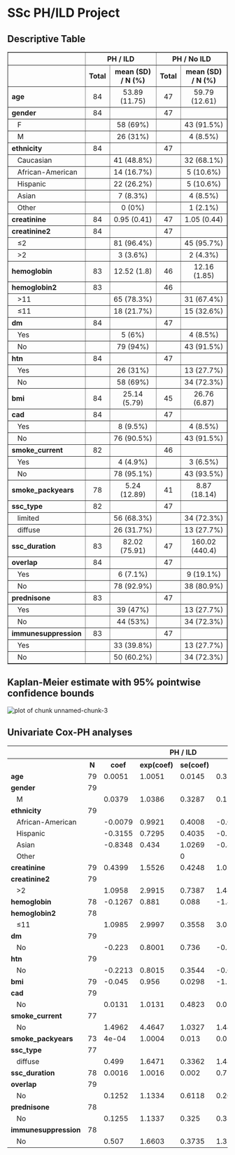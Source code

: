 SSc PH/ILD Project
==================





Descriptive Table 
-----------------

<table border="1">
<tr> <th> </th> <th colspan="2"> PH / ILD </th> <th colspan="2"> PH / No ILD </th>
<TR> <TH>  </TH> <TH> Total </TH> <TH> mean (SD) / N (%) </TH> <TH> Total </TH> <TH> mean (SD) / N (%) </TH> </TR>
<!-- html table generated in R 2.15.1 by xtable 1.7-0 package -->
<!-- Fri Dec 28 14:31:59 2012 -->
  <TR> <TD> <b>age</b> </TD> <TD align="center"> 84 </TD> <TD align="center"> 53.89 (11.75) </TD> <TD align="center"> 47 </TD> <TD align="center"> 59.79 (12.61) </TD> </TR>
  <TR> <TD> <b>gender</b> </TD> <TD align="center"> 84 </TD> <TD align="center">  </TD> <TD align="center"> 47 </TD> <TD align="center">  </TD> </TR>
  <TR> <TD> &#160;&#160;&#160;F </TD> <TD align="center">  </TD> <TD align="center"> 58 (69%) </TD> <TD align="center">  </TD> <TD align="center"> 43 (91.5%) </TD> </TR>
  <TR> <TD> &#160;&#160;&#160;M </TD> <TD align="center">  </TD> <TD align="center"> 26 (31%) </TD> <TD align="center">  </TD> <TD align="center"> 4 (8.5%) </TD> </TR>
  <TR> <TD> <b>ethnicity</b> </TD> <TD align="center"> 84 </TD> <TD align="center">  </TD> <TD align="center"> 47 </TD> <TD align="center">  </TD> </TR>
  <TR> <TD> &#160;&#160;&#160;Caucasian </TD> <TD align="center">  </TD> <TD align="center"> 41 (48.8%) </TD> <TD align="center">  </TD> <TD align="center"> 32 (68.1%) </TD> </TR>
  <TR> <TD> &#160;&#160;&#160;African-American </TD> <TD align="center">  </TD> <TD align="center"> 14 (16.7%) </TD> <TD align="center">  </TD> <TD align="center"> 5 (10.6%) </TD> </TR>
  <TR> <TD> &#160;&#160;&#160;Hispanic </TD> <TD align="center">  </TD> <TD align="center"> 22 (26.2%) </TD> <TD align="center">  </TD> <TD align="center"> 5 (10.6%) </TD> </TR>
  <TR> <TD> &#160;&#160;&#160;Asian </TD> <TD align="center">  </TD> <TD align="center"> 7 (8.3%) </TD> <TD align="center">  </TD> <TD align="center"> 4 (8.5%) </TD> </TR>
  <TR> <TD> &#160;&#160;&#160;Other </TD> <TD align="center">  </TD> <TD align="center"> 0 (0%) </TD> <TD align="center">  </TD> <TD align="center"> 1 (2.1%) </TD> </TR>
  <TR> <TD> <b>creatinine</b> </TD> <TD align="center"> 84 </TD> <TD align="center"> 0.95 (0.41) </TD> <TD align="center"> 47 </TD> <TD align="center"> 1.05 (0.44) </TD> </TR>
  <TR> <TD> <b>creatinine2</b> </TD> <TD align="center"> 84 </TD> <TD align="center">  </TD> <TD align="center"> 47 </TD> <TD align="center">  </TD> </TR>
  <TR> <TD> &#160;&#160;&#160;&le;2 </TD> <TD align="center">  </TD> <TD align="center"> 81 (96.4%) </TD> <TD align="center">  </TD> <TD align="center"> 45 (95.7%) </TD> </TR>
  <TR> <TD> &#160;&#160;&#160;>2 </TD> <TD align="center">  </TD> <TD align="center"> 3 (3.6%) </TD> <TD align="center">  </TD> <TD align="center"> 2 (4.3%) </TD> </TR>
  <TR> <TD> <b>hemoglobin</b> </TD> <TD align="center"> 83 </TD> <TD align="center"> 12.52 (1.8) </TD> <TD align="center"> 46 </TD> <TD align="center"> 12.16 (1.85) </TD> </TR>
  <TR> <TD> <b>hemoglobin2</b> </TD> <TD align="center"> 83 </TD> <TD align="center">  </TD> <TD align="center"> 46 </TD> <TD align="center">  </TD> </TR>
  <TR> <TD> &#160;&#160;&#160;>11 </TD> <TD align="center">  </TD> <TD align="center"> 65 (78.3%) </TD> <TD align="center">  </TD> <TD align="center"> 31 (67.4%) </TD> </TR>
  <TR> <TD> &#160;&#160;&#160;&le;11 </TD> <TD align="center">  </TD> <TD align="center"> 18 (21.7%) </TD> <TD align="center">  </TD> <TD align="center"> 15 (32.6%) </TD> </TR>
  <TR> <TD> <b>dm</b> </TD> <TD align="center"> 84 </TD> <TD align="center">  </TD> <TD align="center"> 47 </TD> <TD align="center">  </TD> </TR>
  <TR> <TD> &#160;&#160;&#160;Yes </TD> <TD align="center">  </TD> <TD align="center"> 5 (6%) </TD> <TD align="center">  </TD> <TD align="center"> 4 (8.5%) </TD> </TR>
  <TR> <TD> &#160;&#160;&#160;No </TD> <TD align="center">  </TD> <TD align="center"> 79 (94%) </TD> <TD align="center">  </TD> <TD align="center"> 43 (91.5%) </TD> </TR>
  <TR> <TD> <b>htn</b> </TD> <TD align="center"> 84 </TD> <TD align="center">  </TD> <TD align="center"> 47 </TD> <TD align="center">  </TD> </TR>
  <TR> <TD> &#160;&#160;&#160;Yes </TD> <TD align="center">  </TD> <TD align="center"> 26 (31%) </TD> <TD align="center">  </TD> <TD align="center"> 13 (27.7%) </TD> </TR>
  <TR> <TD> &#160;&#160;&#160;No </TD> <TD align="center">  </TD> <TD align="center"> 58 (69%) </TD> <TD align="center">  </TD> <TD align="center"> 34 (72.3%) </TD> </TR>
  <TR> <TD> <b>bmi</b> </TD> <TD align="center"> 84 </TD> <TD align="center"> 25.14 (5.79) </TD> <TD align="center"> 45 </TD> <TD align="center"> 26.76 (6.87) </TD> </TR>
  <TR> <TD> <b>cad</b> </TD> <TD align="center"> 84 </TD> <TD align="center">  </TD> <TD align="center"> 47 </TD> <TD align="center">  </TD> </TR>
  <TR> <TD> &#160;&#160;&#160;Yes </TD> <TD align="center">  </TD> <TD align="center"> 8 (9.5%) </TD> <TD align="center">  </TD> <TD align="center"> 4 (8.5%) </TD> </TR>
  <TR> <TD> &#160;&#160;&#160;No </TD> <TD align="center">  </TD> <TD align="center"> 76 (90.5%) </TD> <TD align="center">  </TD> <TD align="center"> 43 (91.5%) </TD> </TR>
  <TR> <TD> <b>smoke_current</b> </TD> <TD align="center"> 82 </TD> <TD align="center">  </TD> <TD align="center"> 46 </TD> <TD align="center">  </TD> </TR>
  <TR> <TD> &#160;&#160;&#160;Yes </TD> <TD align="center">  </TD> <TD align="center"> 4 (4.9%) </TD> <TD align="center">  </TD> <TD align="center"> 3 (6.5%) </TD> </TR>
  <TR> <TD> &#160;&#160;&#160;No </TD> <TD align="center">  </TD> <TD align="center"> 78 (95.1%) </TD> <TD align="center">  </TD> <TD align="center"> 43 (93.5%) </TD> </TR>
  <TR> <TD> <b>smoke_packyears</b> </TD> <TD align="center"> 78 </TD> <TD align="center"> 5.24 (12.89) </TD> <TD align="center"> 41 </TD> <TD align="center"> 8.87 (18.14) </TD> </TR>
  <TR> <TD> <b>ssc_type</b> </TD> <TD align="center"> 82 </TD> <TD align="center">  </TD> <TD align="center"> 47 </TD> <TD align="center">  </TD> </TR>
  <TR> <TD> &#160;&#160;&#160;limited </TD> <TD align="center">  </TD> <TD align="center"> 56 (68.3%) </TD> <TD align="center">  </TD> <TD align="center"> 34 (72.3%) </TD> </TR>
  <TR> <TD> &#160;&#160;&#160;diffuse </TD> <TD align="center">  </TD> <TD align="center"> 26 (31.7%) </TD> <TD align="center">  </TD> <TD align="center"> 13 (27.7%) </TD> </TR>
  <TR> <TD> <b>ssc_duration</b> </TD> <TD align="center"> 83 </TD> <TD align="center"> 82.02 (75.91) </TD> <TD align="center"> 47 </TD> <TD align="center"> 160.02 (440.4) </TD> </TR>
  <TR> <TD> <b>overlap</b> </TD> <TD align="center"> 84 </TD> <TD align="center">  </TD> <TD align="center"> 47 </TD> <TD align="center">  </TD> </TR>
  <TR> <TD> &#160;&#160;&#160;Yes </TD> <TD align="center">  </TD> <TD align="center"> 6 (7.1%) </TD> <TD align="center">  </TD> <TD align="center"> 9 (19.1%) </TD> </TR>
  <TR> <TD> &#160;&#160;&#160;No </TD> <TD align="center">  </TD> <TD align="center"> 78 (92.9%) </TD> <TD align="center">  </TD> <TD align="center"> 38 (80.9%) </TD> </TR>
  <TR> <TD> <b>prednisone</b> </TD> <TD align="center"> 83 </TD> <TD align="center">  </TD> <TD align="center"> 47 </TD> <TD align="center">  </TD> </TR>
  <TR> <TD> &#160;&#160;&#160;Yes </TD> <TD align="center">  </TD> <TD align="center"> 39 (47%) </TD> <TD align="center">  </TD> <TD align="center"> 13 (27.7%) </TD> </TR>
  <TR> <TD> &#160;&#160;&#160;No </TD> <TD align="center">  </TD> <TD align="center"> 44 (53%) </TD> <TD align="center">  </TD> <TD align="center"> 34 (72.3%) </TD> </TR>
  <TR> <TD> <b>immunesuppression</b> </TD> <TD align="center"> 83 </TD> <TD align="center">  </TD> <TD align="center"> 47 </TD> <TD align="center">  </TD> </TR>
  <TR> <TD> &#160;&#160;&#160;Yes </TD> <TD align="center">  </TD> <TD align="center"> 33 (39.8%) </TD> <TD align="center">  </TD> <TD align="center"> 13 (27.7%) </TD> </TR>
  <TR> <TD> &#160;&#160;&#160;No </TD> <TD align="center">  </TD> <TD align="center"> 50 (60.2%) </TD> <TD align="center">  </TD> <TD align="center"> 34 (72.3%) </TD> </TR>
   

</table>



Kaplan-Meier estimate with 95% pointwise confidence bounds
--------------------
![plot of chunk unnamed-chunk-3](figure/unnamed-chunk-3.png) 




Univariate Cox-PH analyses
---------------------------

<table>
<tr> <th></th> <th colspan="6">PH / ILD</th> <th></th> <th colspan="6">PH / No ILD</th> </tr>
<!-- html table generated in R 2.15.1 by xtable 1.7-0 package -->
<!-- Fri Dec 28 14:32:00 2012 -->
<TR> <TH>  </TH> <TH> N </TH> <TH> coef </TH> <TH> exp(coef) </TH> <TH> se(coef) </TH> <TH> z </TH> <TH> Pr(>|z|) </TH> <TH>  </TH> <TH> N </TH> <TH> coef </TH> <TH> exp(coef) </TH> <TH> se(coef) </TH> <TH> z </TH> <TH> Pr(>|z|) </TH>  </TR>
  <TR> <TD> <b>age</b> </TD> <TD> 79 </TD> <TD> 0.0051 </TD> <TD> 1.0051 </TD> <TD> 0.0145 </TD> <TD> 0.353 </TD> <TD> 0.7241 </TD> <TD> <b>age</b> </TD> <TD> 46 </TD> <TD> 0.0395 </TD> <TD> 1.0403 </TD> <TD> 0.0204 </TD> <TD> 1.9369 </TD> <TD> 0.0528 </TD> </TR>
  <TR> <TD> <b>gender</b> </TD> <TD> 79 </TD> <TD>  </TD> <TD>  </TD> <TD>  </TD> <TD>  </TD> <TD>  </TD> <TD> <b>gender</b> </TD> <TD> 46 </TD> <TD>  </TD> <TD>  </TD> <TD>  </TD> <TD>  </TD> <TD>  </TD> </TR>
  <TR> <TD> &#160;&#160;&#160;M </TD> <TD>  </TD> <TD> 0.0379 </TD> <TD> 1.0386 </TD> <TD> 0.3287 </TD> <TD> 0.1153 </TD> <TD> 0.9082 </TD> <TD> &#160;&#160;&#160;M </TD> <TD>  </TD> <TD> 0.302 </TD> <TD> 1.3525 </TD> <TD> 0.6327 </TD> <TD> 0.4772 </TD> <TD> 0.6332 </TD> </TR>
  <TR> <TD> <b>ethnicity</b> </TD> <TD> 79 </TD> <TD>  </TD> <TD>  </TD> <TD>  </TD> <TD>  </TD> <TD>  </TD> <TD> <b>ethnicity</b> </TD> <TD> 46 </TD> <TD>  </TD> <TD>  </TD> <TD>  </TD> <TD>  </TD> <TD>  </TD> </TR>
  <TR> <TD> &#160;&#160;&#160;African-American </TD> <TD>  </TD> <TD> -0.0079 </TD> <TD> 0.9921 </TD> <TD> 0.4008 </TD> <TD> -0.0198 </TD> <TD> 0.9842 </TD> <TD> &#160;&#160;&#160;African-American </TD> <TD>  </TD> <TD> 0.0876 </TD> <TD> 1.0915 </TD> <TD> 1.0459 </TD> <TD> 0.0837 </TD> <TD> 0.9333 </TD> </TR>
  <TR> <TD> &#160;&#160;&#160;Hispanic </TD> <TD>  </TD> <TD> -0.3155 </TD> <TD> 0.7295 </TD> <TD> 0.4035 </TD> <TD> -0.7817 </TD> <TD> 0.4344 </TD> <TD> &#160;&#160;&#160;Hispanic </TD> <TD>  </TD> <TD> -0.2937 </TD> <TD> 0.7455 </TD> <TD> 0.7615 </TD> <TD> -0.3857 </TD> <TD> 0.6997 </TD> </TR>
  <TR> <TD> &#160;&#160;&#160;Asian </TD> <TD>  </TD> <TD> -0.8348 </TD> <TD> 0.434 </TD> <TD> 1.0269 </TD> <TD> -0.813 </TD> <TD> 0.4162 </TD> <TD> &#160;&#160;&#160;Asian </TD> <TD>  </TD> <TD> 0.0483 </TD> <TD> 1.0495 </TD> <TD> 0.64 </TD> <TD> 0.0754 </TD> <TD> 0.9399 </TD> </TR>
  <TR> <TD> &#160;&#160;&#160;Other </TD> <TD>  </TD> <TD>  </TD> <TD>  </TD> <TD> 0 </TD> <TD>  </TD> <TD>  </TD> <TD> &#160;&#160;&#160;Other </TD> <TD>  </TD> <TD> -17.0684 </TD> <TD> 0 </TD> <TD> 7377.116 </TD> <TD> -0.0023 </TD> <TD> 0.9982 </TD> </TR>
  <TR> <TD> <b>creatinine</b> </TD> <TD> 79 </TD> <TD> 0.4399 </TD> <TD> 1.5526 </TD> <TD> 0.4248 </TD> <TD> 1.0355 </TD> <TD> 0.3004 </TD> <TD> <b>creatinine</b> </TD> <TD> 46 </TD> <TD> 1.6465 </TD> <TD> 5.1889 </TD> <TD> 0.4521 </TD> <TD> 3.6423 </TD> <TD> 3e-04 </TD> </TR>
  <TR> <TD> <b>creatinine2</b> </TD> <TD> 79 </TD> <TD>  </TD> <TD>  </TD> <TD>  </TD> <TD>  </TD> <TD>  </TD> <TD> <b>creatinine2</b> </TD> <TD> 46 </TD> <TD>  </TD> <TD>  </TD> <TD>  </TD> <TD>  </TD> <TD>  </TD> </TR>
  <TR> <TD> &#160;&#160;&#160;>2 </TD> <TD>  </TD> <TD> 1.0958 </TD> <TD> 2.9915 </TD> <TD> 0.7387 </TD> <TD> 1.4833 </TD> <TD> 0.138 </TD> <TD> &#160;&#160;&#160;>2 </TD> <TD>  </TD> <TD> 4.2571 </TD> <TD> 70.605 </TD> <TD> 1.2376 </TD> <TD> 3.4398 </TD> <TD> 6e-04 </TD> </TR>
  <TR> <TD> <b>hemoglobin</b> </TD> <TD> 78 </TD> <TD> -0.1267 </TD> <TD> 0.881 </TD> <TD> 0.088 </TD> <TD> -1.44 </TD> <TD> 0.1499 </TD> <TD> <b>hemoglobin</b> </TD> <TD> 45 </TD> <TD> -0.1409 </TD> <TD> 0.8685 </TD> <TD> 0.1151 </TD> <TD> -1.2243 </TD> <TD> 0.2208 </TD> </TR>
  <TR> <TD> <b>hemoglobin2</b> </TD> <TD> 78 </TD> <TD>  </TD> <TD>  </TD> <TD>  </TD> <TD>  </TD> <TD>  </TD> <TD> <b>hemoglobin2</b> </TD> <TD> 45 </TD> <TD>  </TD> <TD>  </TD> <TD>  </TD> <TD>  </TD> <TD>  </TD> </TR>
  <TR> <TD> &#160;&#160;&#160;&le;11 </TD> <TD>  </TD> <TD> 1.0985 </TD> <TD> 2.9997 </TD> <TD> 0.3558 </TD> <TD> 3.0873 </TD> <TD> 0.002 </TD> <TD> &#160;&#160;&#160;&le;11 </TD> <TD>  </TD> <TD> 0.4096 </TD> <TD> 1.5062 </TD> <TD> 0.4536 </TD> <TD> 0.9031 </TD> <TD> 0.3665 </TD> </TR>
  <TR> <TD> <b>dm</b> </TD> <TD> 79 </TD> <TD>  </TD> <TD>  </TD> <TD>  </TD> <TD>  </TD> <TD>  </TD> <TD> <b>dm</b> </TD> <TD> 46 </TD> <TD>  </TD> <TD>  </TD> <TD>  </TD> <TD>  </TD> <TD>  </TD> </TR>
  <TR> <TD> &#160;&#160;&#160;No </TD> <TD>  </TD> <TD> -0.223 </TD> <TD> 0.8001 </TD> <TD> 0.736 </TD> <TD> -0.3029 </TD> <TD> 0.7619 </TD> <TD> &#160;&#160;&#160;No </TD> <TD>  </TD> <TD> -0.2718 </TD> <TD> 0.762 </TD> <TD> 1.0403 </TD> <TD> -0.2612 </TD> <TD> 0.7939 </TD> </TR>
  <TR> <TD> <b>htn</b> </TD> <TD> 79 </TD> <TD>  </TD> <TD>  </TD> <TD>  </TD> <TD>  </TD> <TD>  </TD> <TD> <b>htn</b> </TD> <TD> 46 </TD> <TD>  </TD> <TD>  </TD> <TD>  </TD> <TD>  </TD> <TD>  </TD> </TR>
  <TR> <TD> &#160;&#160;&#160;No </TD> <TD>  </TD> <TD> -0.2213 </TD> <TD> 0.8015 </TD> <TD> 0.3544 </TD> <TD> -0.6243 </TD> <TD> 0.5324 </TD> <TD> &#160;&#160;&#160;No </TD> <TD>  </TD> <TD> 1.1604 </TD> <TD> 3.1912 </TD> <TD> 0.7439 </TD> <TD> 1.5598 </TD> <TD> 0.1188 </TD> </TR>
  <TR> <TD> <b>bmi</b> </TD> <TD> 79 </TD> <TD> -0.045 </TD> <TD> 0.956 </TD> <TD> 0.0298 </TD> <TD> -1.5082 </TD> <TD> 0.1315 </TD> <TD> <b>bmi</b> </TD> <TD> 44 </TD> <TD> -0.1087 </TD> <TD> 0.897 </TD> <TD> 0.0473 </TD> <TD> -2.2994 </TD> <TD> 0.0215 </TD> </TR>
  <TR> <TD> <b>cad</b> </TD> <TD> 79 </TD> <TD>  </TD> <TD>  </TD> <TD>  </TD> <TD>  </TD> <TD>  </TD> <TD> <b>cad</b> </TD> <TD> 46 </TD> <TD>  </TD> <TD>  </TD> <TD>  </TD> <TD>  </TD> <TD>  </TD> </TR>
  <TR> <TD> &#160;&#160;&#160;No </TD> <TD>  </TD> <TD> 0.0131 </TD> <TD> 1.0131 </TD> <TD> 0.4823 </TD> <TD> 0.0271 </TD> <TD> 0.9784 </TD> <TD> &#160;&#160;&#160;No </TD> <TD>  </TD> <TD> -0.3675 </TD> <TD> 0.6925 </TD> <TD> 0.6362 </TD> <TD> -0.5776 </TD> <TD> 0.5635 </TD> </TR>
  <TR> <TD> <b>smoke_current</b> </TD> <TD> 77 </TD> <TD>  </TD> <TD>  </TD> <TD>  </TD> <TD>  </TD> <TD>  </TD> <TD> <b>smoke_current</b> </TD> <TD> 45 </TD> <TD>  </TD> <TD>  </TD> <TD>  </TD> <TD>  </TD> <TD>  </TD> </TR>
  <TR> <TD> &#160;&#160;&#160;No </TD> <TD>  </TD> <TD> 1.4962 </TD> <TD> 4.4647 </TD> <TD> 1.0327 </TD> <TD> 1.4489 </TD> <TD> 0.1474 </TD> <TD> &#160;&#160;&#160;No </TD> <TD>  </TD> <TD> 17.0743 </TD> <TD> 26018834.9032 </TD> <TD> 6311.0716 </TD> <TD> 0.0027 </TD> <TD> 0.9978 </TD> </TR>
  <TR> <TD> <b>smoke_packyears</b> </TD> <TD> 73 </TD> <TD> 4e-04 </TD> <TD> 1.0004 </TD> <TD> 0.013 </TD> <TD> 0.0342 </TD> <TD> 0.9727 </TD> <TD> <b>smoke_packyears</b> </TD> <TD> 40 </TD> <TD> 0.0187 </TD> <TD> 1.0189 </TD> <TD> 0.0124 </TD> <TD> 1.5077 </TD> <TD> 0.1316 </TD> </TR>
  <TR> <TD> <b>ssc_type</b> </TD> <TD> 77 </TD> <TD>  </TD> <TD>  </TD> <TD>  </TD> <TD>  </TD> <TD>  </TD> <TD> <b>ssc_type</b> </TD> <TD> 46 </TD> <TD>  </TD> <TD>  </TD> <TD>  </TD> <TD>  </TD> <TD>  </TD> </TR>
  <TR> <TD> &#160;&#160;&#160;diffuse </TD> <TD>  </TD> <TD> 0.499 </TD> <TD> 1.6471 </TD> <TD> 0.3362 </TD> <TD> 1.4845 </TD> <TD> 0.1377 </TD> <TD> &#160;&#160;&#160;diffuse </TD> <TD>  </TD> <TD> 0.2049 </TD> <TD> 1.2274 </TD> <TD> 0.4674 </TD> <TD> 0.4383 </TD> <TD> 0.6612 </TD> </TR>
  <TR> <TD> <b>ssc_duration</b> </TD> <TD> 78 </TD> <TD> 0.0016 </TD> <TD> 1.0016 </TD> <TD> 0.002 </TD> <TD> 0.7777 </TD> <TD> 0.4368 </TD> <TD> <b>ssc_duration</b> </TD> <TD> 46 </TD> <TD> 6e-04 </TD> <TD> 1.0006 </TD> <TD> 3e-04 </TD> <TD> 1.8629 </TD> <TD> 0.0625 </TD> </TR>
  <TR> <TD> <b>overlap</b> </TD> <TD> 79 </TD> <TD>  </TD> <TD>  </TD> <TD>  </TD> <TD>  </TD> <TD>  </TD> <TD> <b>overlap</b> </TD> <TD> 46 </TD> <TD>  </TD> <TD>  </TD> <TD>  </TD> <TD>  </TD> <TD>  </TD> </TR>
  <TR> <TD> &#160;&#160;&#160;No </TD> <TD>  </TD> <TD> 0.1252 </TD> <TD> 1.1334 </TD> <TD> 0.6118 </TD> <TD> 0.2046 </TD> <TD> 0.8379 </TD> <TD> &#160;&#160;&#160;No </TD> <TD>  </TD> <TD> 0.5056 </TD> <TD> 1.658 </TD> <TD> 0.6257 </TD> <TD> 0.8081 </TD> <TD> 0.419 </TD> </TR>
  <TR> <TD> <b>prednisone</b> </TD> <TD> 78 </TD> <TD>  </TD> <TD>  </TD> <TD>  </TD> <TD>  </TD> <TD>  </TD> <TD> <b>prednisone</b> </TD> <TD> 46 </TD> <TD>  </TD> <TD>  </TD> <TD>  </TD> <TD>  </TD> <TD>  </TD> </TR>
  <TR> <TD> &#160;&#160;&#160;No </TD> <TD>  </TD> <TD> 0.1255 </TD> <TD> 1.1337 </TD> <TD> 0.325 </TD> <TD> 0.3861 </TD> <TD> 0.6994 </TD> <TD> &#160;&#160;&#160;No </TD> <TD>  </TD> <TD> -0.3726 </TD> <TD> 0.6889 </TD> <TD> 0.5049 </TD> <TD> -0.738 </TD> <TD> 0.4605 </TD> </TR>
  <TR> <TD> <b>immunesuppression</b> </TD> <TD> 78 </TD> <TD>  </TD> <TD>  </TD> <TD>  </TD> <TD>  </TD> <TD>  </TD> <TD> <b>immunesuppression</b> </TD> <TD> 46 </TD> <TD>  </TD> <TD>  </TD> <TD>  </TD> <TD>  </TD> <TD>  </TD> </TR>
  <TR> <TD> &#160;&#160;&#160;No </TD> <TD>  </TD> <TD> 0.507 </TD> <TD> 1.6603 </TD> <TD> 0.3735 </TD> <TD> 1.3574 </TD> <TD> 0.1746 </TD> <TD> &#160;&#160;&#160;No </TD> <TD>  </TD> <TD> -0.2273 </TD> <TD> 0.7967 </TD> <TD> 0.4925 </TD> <TD> -0.4614 </TD> <TD> 0.6445 </TD> </TR>
   

</tr>
</table>

